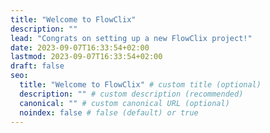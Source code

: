 ```yaml
---
title: "Welcome to FlowClix"
description: ""
lead: "Congrats on setting up a new FlowClix project!"
date: 2023-09-07T16:33:54+02:00
lastmod: 2023-09-07T16:33:54+02:00
draft: false
seo:
  title: "Welcome to FlowClix" # custom title (optional)
  description: "" # custom description (recommended)
  canonical: "" # custom canonical URL (optional)
  noindex: false # false (default) or true
---
```

